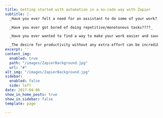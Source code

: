 ```yaml
---
title: Getting started with automation in a no-code way with Zapier
subtitle: |-
  _Have you ever felt a need for an assistant to do some of your work?_

  _Have you ever got bored of doing repetitive/monotonous tasks????_

  _Have you ever wanted to find a way to make your work easier and save your time???_

  _The desire for productivity without any extra effort can be incredibly useful in everyday life, right?_
excerpt: ''
content_img:
  enabled: true
  path: "/images/ZapierBackground.jpg"
  url: "#"
alt_img: "/images/ZapierBackground.jpg"
sidebar:
  enabled: false
  side: left
date: 2017-04-06
show_in_home_posts: true
show_in_sidebar: false
template: page

---
```

